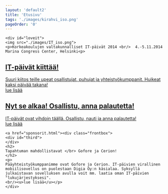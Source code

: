 ```yaml
---
layout: 'default2'
title: 'Etusivu'
tags: './images/kirahvi_iso.png'
pageOrder: '0'
---
```

<div class="pageupper">

	<div id="loveit">
	<img src="./images/IT_iso.png">
	<p>Korkeakoulujen valtakunnalliset IT-päivät 2014 <br/>  4.-5.11.2014 Marina Congress Center, Helsinki<p>
</div>
</div>


<div class="pagelower" class="clearfix">
<a href="uutiset/kiitos.html">
		<div class="frontbox">
			<div id="first">
			</div>
				<h2>
				IT-päivät kiittää!
				</h2>
				<p>
				Suuri kiitos teille upeat osallistujat, puhujat ja yhteistyökumppanit. Huikeat kaksi päivää takana!
				<br/><u>lue lisää</u></p>
	</div>
</a>
<a href="/uutiset/nyt.html">
		<div class="frontbox">
			<div id="second">
				</div>
				<h2>
				Nyt se alkaa! Osallistu, anna palautetta!
				</h2>
				<p>
				IT-päivät ovat vihdoin täällä. Osallistu, nauti ja anna palautetta!
				<br/><u>lue lisää</u></p>
	</div>
</a>
	
	<a href="sponsorit.html"><div class="frontbox">
	<div id="third">
	</div>
	<h2>
	Tapahtuman mahdollistavat </br> Gofore ja Cerion! 
	</h2>
	<p>
	Pääyhteistyökumppanimme ovat Gofore ja Cerion. IT-päivien virallinen mobiilisovellus on puolestaan Digia Oy:n käsialaa. Syksyllä julkaistavan sovelluksen avulla voit mm. laatia oman IT-päivien "lukujärjestyksesi".
	<br/><u>lue lisää</u></p>
	</div>
</a>
<!--	<a href="puhujat.html">
<div class="frontbox">
	<div id="first">
	</div>
	<h2>
	Pääyhteistyö-<br/>kumppaneina</br> Gofore ja Cerion! 
	</h2>
	<p>
	Kiitollisena ja ylpeinä toivotamme pääyhteistyökumppanimme</br> Goforen ja Cerionin mukaan tiimiin! Digia Oy puolestaan tekee tapahtuman virallisen mobiiliappsin, joka julkaistaan hieman ennen tapahtumaa. Appsissa pääset tekemään omaa "lukujärjestystäsi". 
	</p>
	</div></a>-->
</div>
